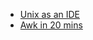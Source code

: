 * [Unix as an IDE](http://blog.sanctum.geek.nz/series/unix-as-ide/)
* [Awk in 20 mins](http://ferd.ca/awk-in-20-minutes.html)
